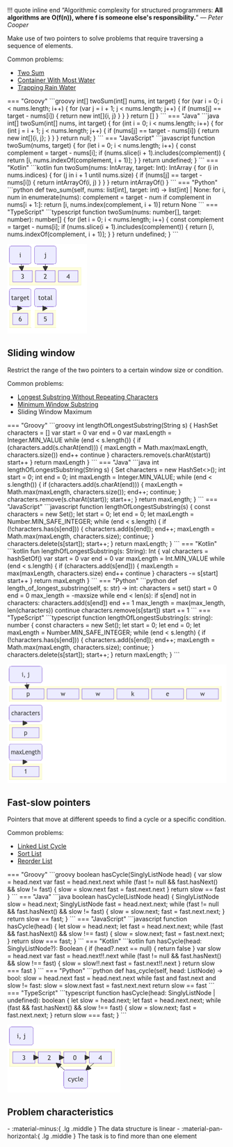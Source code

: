 !!! quote inline end
    &ldquo;Algorithmic complexity for structured programmers: **All algorithms
    are $\boldsymbol{O(f(n))}$, where $\boldsymbol{f}$ is someone else's
    responsibility.**&rdquo;
    &mdash; *Peter Cooper*

Make use of two pointers to solve problems that require traversing a sequence of elements.

Common problems:

- [Two Sum](https://hanggrian.github.io/grind-leetcode/two-sum)
- [Container With Most Water](https://hanggrian.github.io/grind-leetcode/container-with-most-water)
- [Trapping Rain Water](https://hanggrian.github.io/grind-leetcode/trapping-rain-water)

<div class="grid" markdown>
=== "Groovy"
    ```groovy
    int[] twoSum(int[] nums, int target) {
        for (var i = 0; i < nums.length; i++) {
            for (var j = i + 1; j < nums.length; j++) {
                if (nums[j] == target - nums[i]) {
                    return new int[]{i, j}
                }
            }
        }
        return []
    }
    ```
=== "Java"
    ```java
    int[] twoSum(int[] nums, int target) {
        for (int i = 0; i < nums.length; i++) {
            for (int j = i + 1; j < nums.length; j++) {
                if (nums[j] == target - nums[i]) {
                    return new int[]{i, j};
                }
            }
        }
        return null;
    }
    ```
=== "JavaScript"
    ```javascript
    function twoSum(nums, target) {
      for (let i = 0; i < nums.length; i++) {
        const complement = target - nums[i];
        if (nums.slice(i + 1).includes(complement)) {
          return [i, nums.indexOf(complement, i + 1)];
        }
      }
      return undefined;
    }
    ```
=== "Kotlin"
    ```kotlin
    fun twoSum(nums: IntArray, target: Int): IntArray {
        for (i in nums.indices) {
            for (j in i + 1 until nums.size) {
                if (nums[j] == target - nums[i]) {
                    return intArrayOf(i, j)
                }
            }
        }
        return intArrayOf()
    }
    ```
=== "Python"
    ```python
    def two_sum(self, nums: list[int], target: int) -> list[int] | None:
        for i, num in enumerate(nums):
            complement = target - num
            if complement in nums[i + 1:]:
                return [i, nums.index(complement, i + 1)]
        return None
    ```
=== "TypeScript"
    ```typescript
    function twoSum(nums: number[], target: number): number[] {
      for (let i = 0; i < nums.length; i++) {
        const complement = target - nums[i];
        if (nums.slice(i + 1).includes(complement)) {
          return [i, nums.indexOf(complement, i + 1)];
        }
      }
      return undefined;
    }
    ```

![](images/two-pointers.gif)
</div>

## Sliding window

Restrict the range of the two pointers to a certain window size or condition.

Common problems:

- [Longest Substring Without Repeating Characters](https://hanggrian.github.io/grind-leetcode/longest-substring-without-repeating-characters)
- [Minimum Window Substring](https://hanggrian.github.io/grind-leetcode/minimum-window-substring)
- Sliding Window Maximum

<div class="grid" markdown>
=== "Groovy"
    ```groovy
    int lengthOfLongestSubstring(String s) {
        HashSet<Character> characters = []
        var start = 0
        var end = 0
        var maxLength = Integer.MIN_VALUE
        while (end < s.length()) {
            if (characters.add(s.charAt(end))) {
                maxLength = Math.max(maxLength, characters.size())
                end++
                continue
            }
            characters.remove(s.charAt(start))
            start++
        }
        return maxLength
    }
    ```
=== "Java"
    ```java
    int lengthOfLongestSubstring(String s) {
        Set<Character> characters = new HashSet<>();
        int start = 0;
        int end = 0;
        int maxLength = Integer.MIN_VALUE;
        while (end < s.length()) {
            if (characters.add(s.charAt(end))) {
                maxLength = Math.max(maxLength, characters.size());
                end++;
                continue;
            }
            characters.remove(s.charAt(start));
            start++;
        }
        return maxLength;
    }
    ```
=== "JavaScript"
    ```javascript
    function lengthOfLongestSubstring(s) {
        const characters = new Set();
        let start = 0;
        let end = 0;
        let maxLength = Number.MIN_SAFE_INTEGER;
        while (end < s.length) {
          if (!characters.has(s[end])) {
            characters.add(s[end]);
            end++;
            maxLength = Math.max(maxLength, characters.size);
            continue;
          }
          characters.delete(s[start]);
          start++;
        }
        return maxLength;
      }
    ```
=== "Kotlin"
    ```kotlin
    fun lengthOfLongestSubstring(s: String): Int {
        val characters = hashSetOf<Char>()
        var start = 0
        var end = 0
        var maxLength = Int.MIN_VALUE
        while (end < s.length) {
            if (characters.add(s[end])) {
                maxLength = max(maxLength, characters.size)
                end++
                continue
            }
            characters -= s[start]
            start++
        }
        return maxLength
    }
    ```
=== "Python"
    ```python
    def length_of_longest_substring(self, s: str) -> int:
        characters = set()
        start = 0
        end = 0
        max_length = -maxsize
        while end < len(s):
            if s[end] not in characters:
                characters.add(s[end])
                end += 1
                max_length = max(max_length, len(characters))
                continue
            characters.remove(s[start])
            start += 1
    ```
=== "TypeScript"
    ```typescript
    function lengthOfLongestSubstring(s: string): number {
        const characters = new Set<string>();
        let start = 0;
        let end = 0;
        let maxLength = Number.MIN_SAFE_INTEGER;
        while (end < s.length) {
          if (!characters.has(s[end])) {
            characters.add(s[end]);
            end++;
            maxLength = Math.max(maxLength, characters.size);
            continue;
          }
          characters.delete(s[start]);
          start++;
        }
        return maxLength;
      }
    ```

![](images/two-pointers-sliding-window.gif)
</div>

## Fast-slow pointers

Pointers that move at different speeds to find a cycle or a specific condition.

Common problems:

- [Linked List Cycle](https://hanggrian.github.io/grind-leetcode/linked-list-cycle)
- [Sort List](https://hanggrian.github.io/grind-leetcode/sort-list)
- [Reorder List](https://hanggrian.github.io/grind-leetcode/reorder-list)

<div class="grid" markdown>
=== "Groovy"
    ```groovy
    boolean hasCycle(SinglyListNode head) {
        var slow = head.next
        var fast = head.next.next
        while (fast != null && fast.hasNext() && slow != fast) {
            slow = slow.next
            fast = fast.next.next
        }
        return slow == fast
    }
    ```
=== "Java"
    ```java
    boolean hasCycle(ListNode head) {
        SinglyListNode slow = head.next;
        SinglyListNode fast = head.next.next;
        while (fast != null && fast.hasNext() && slow != fast) {
            slow = slow.next;
            fast = fast.next.next;
        }
        return slow == fast;
    }
    ```
=== "JavaScript"
    ```javascript
    function hasCycle(head) {
      let slow = head.next;
      let fast = head.next.next;
      while (fast && fast.hasNext() && slow !== fast) {
        slow = slow.next;
        fast = fast.next.next;
      }
      return slow === fast;
    }
    ```
=== "Kotlin"
    ```kotlin
    fun hasCycle(head: SinglyListNode?): Boolean {
        if (head?.next == null) {
            return false
        }
        var slow = head.next
        var fast = head.next!!.next
        while (fast != null && fast.hasNext() && slow !== fast) {
            slow = slow!!.next
            fast = fast.next!!.next
        }
        return slow === fast
    }
    ```
=== "Python"
    ```python
    def has_cycle(self, head: ListNode) -> bool:
        slow = head.next
        fast = head.next.next
        while fast and fast.next and slow != fast:
            slow = slow.next
            fast = fast.next.next
        return slow == fast
    ```
=== "TypeScript"
    ```typescript
    function hasCycle(head: SinglyListNode | undefined): boolean {
      let slow = head.next;
      let fast = head.next.next;
      while (fast && fast.hasNext() && slow !== fast) {
        slow = slow.next;
        fast = fast.next.next;
      }
      return slow === fast;
    }
    ```

![](images/two-pointers-fast-slow-pointers.gif)
</div>

## Problem characteristics

<div class="grid cards" markdown>
- :material-minus:{ .lg .middle } The data structure is linear
- :material-pan-horizontal:{ .lg .middle } The task is to find more than one element
</div>
